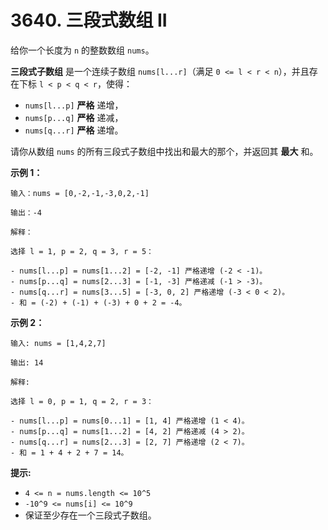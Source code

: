 # 3640. 三段式数组 II

给你一个长度为 `n` 的整数数组 `nums`。

**三段式子数组** 是一个连续子数组 `nums[l...r]`（满足 `0 <= l < r < n`），并且存在下标 `l < p < q < r`，使得：

- `nums[l...p]` **严格** 递增，
- `nums[p...q]` **严格** 递减，
- `nums[q...r]` **严格** 递增。

请你从数组 `nums` 的所有三段式子数组中找出和最大的那个，并返回其 **最大** 和。

**示例 1：**

```()
输入：nums = [0,-2,-1,-3,0,2,-1]

输出：-4

解释：

选择 l = 1, p = 2, q = 3, r = 5：

- nums[l...p] = nums[1...2] = [-2, -1] 严格递增 (-2 < -1)。
- nums[p...q] = nums[2...3] = [-1, -3] 严格递减 (-1 > -3)。
- nums[q...r] = nums[3...5] = [-3, 0, 2] 严格递增 (-3 < 0 < 2)。
- 和 = (-2) + (-1) + (-3) + 0 + 2 = -4。
```

**示例 2：**

```()
输入: nums = [1,4,2,7]

输出: 14

解释:

选择 l = 0, p = 1, q = 2, r = 3：

- nums[l...p] = nums[0...1] = [1, 4] 严格递增 (1 < 4)。
- nums[p...q] = nums[1...2] = [4, 2] 严格递减 (4 > 2)。
- nums[q...r] = nums[2...3] = [2, 7] 严格递增 (2 < 7)。
- 和 = 1 + 4 + 2 + 7 = 14。
```

**提示:**

- `4 <= n = nums.length <= 10^5`
- `-10^9 <= nums[i] <= 10^9`
- 保证至少存在一个三段式子数组。
